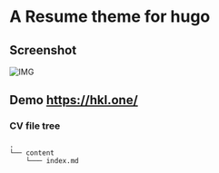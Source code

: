 # A Resume theme for hugo

## Screenshot

![IMG](https://github.com/kunlunh/hklcv/blob/master/themes/hkl-resume-theme/images/screenshot.png)


## Demo https://hkl.one/

### CV file tree
```
.
└── content
    └─── index.md
